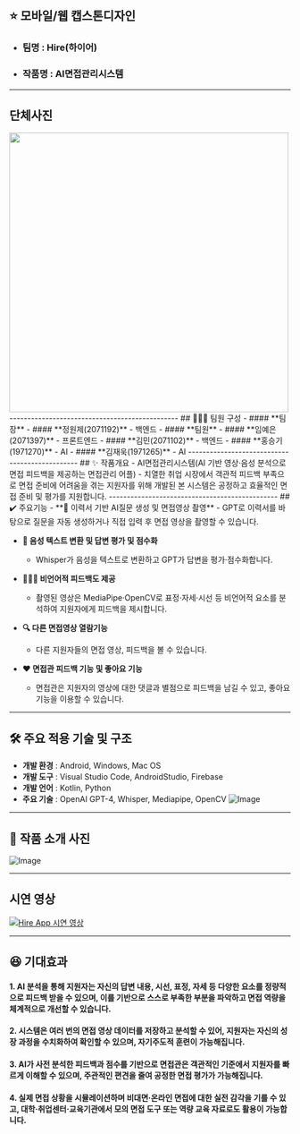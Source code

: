 ## ⭐ 모바일/웹 캡스톤디자인
   - ### 팀명 : Hire(하이어)
   - ### 작품명 : AI면접관리시스템
-----------------------------------------------
## 단체사진
<img src="https://github.com/user-attachments/assets/1c4b7507-3bb0-430f-b221-b05f69ff2b60" width="500"/>
-----------------------------------------------
## 🧙🏻‍♂️ 팀원 구성
- #### **팀장**
  - #### **정원제(2071192)** - 백엔드
- #### **팀원**
  - #### **임예은(2071397)** - 프론트엔드
  - #### **김민(2071102)** - 백엔드
  - #### **홍승기(1971270)** - AI
  - #### **김재욱(1971265)** - AI
-----------------------------------------------
## ✨ 작품개요
- AI면접관리시스템(AI 기반 영상·음성 분석으로 면접 피드백을 제공하는 면접관리 어플)
- 치열한 취업 시장에서 객관적 피드백 부족으로 면접 준비에 어려움을 겪는 지원자를 위해 개발된 본 시스템은
공정하고 효율적인 면접 준비 및 평가를 지원합니다.
-----------------------------------------------
## ✔️ 주요기능
- **📃 이력서 기반 AI질문 생성 및 면접영상 촬영**
  - GPT로 이력서를 바탕으로 질문을 자동 생성하거나 직접 입력 후 면접 영상을 촬영할 수 있습니다.

- **💯 음성 텍스트 변환 및 답변 평가 및 점수화**
  - Whisper가 음성을 텍스트로 변환하고 GPT가 답변을 평가·점수화합니다.

- **🙆🏻‍♂️ 비언어적 피드백도 제공**
  - 촬영된 영상은 MediaPipe·OpenCV로 표정·자세·시선 등 비언어적 요소를 분석하여 지원자에게 피드백을 제시합니다.

- **🔍 다른 면접영상 열람기능**
  - 다른 지원자들의 면접 영상, 피드백을 볼 수 있습니다.
  
- **❤️ 면접관 피드백 기능 및 좋아요 기능**
  - 면접관은 지원자의 영상에 대한 댓글과 별점으로 피드백을 남길 수 있고, 좋아요 기능을 이용할 수 있습니다.
-----------------------------------------------
## 🛠️ 주요 적용 기술 및 구조
- **개발 환경** : Android, Windows, Mac OS
- **개발 도구** : Visual Studio Code, AndroidStudio, Firebase
- **개발 언어** : Kotlin, Python
- **주요 기술** : OpenAI GPT-4, Whisper, Mediapipe, OpenCV
![Image](https://github.com/user-attachments/assets/b59f17c6-8645-4333-ad7b-dba87595354e)

-----------------------------------------------
## 🎥 작품 소개 사진
![Image](https://github.com/user-attachments/assets/f361b4a5-b31c-4a50-8d1c-a1e226c0afac)

-----------------------------------------------
## 시연 영상
[![Hire App 시연 영상](http://img.youtube.com/vi/a13KRsk0-TE/0.jpg)](https://youtu.be/a13KRsk0-TE) 

-----------------------------------------------
## 😆 기대효과
#### 1. AI 분석을 통해 지원자는 자신의 답변 내용, 시선, 표정, 자세 등 다양한 요소를 정량적으로 피드백 받을 수 있으며, 이를 기반으로 스스로 부족한 부분을 파악하고 면접 역량을 체계적으로 개선할 수 있습니다.
   
#### 2. 시스템은 여러 번의 면접 영상 데이터를 저장하고 분석할 수 있어, 지원자는 자신의 성장 과정을 수치화하여 확인할 수 있으며, 자기주도적 훈련이 가능해집니다.

#### 3.  AI가 사전 분석한 피드백과 점수를 기반으로 면접관은 객관적인 기준에서 지원자를 빠르게 이해할 수 있으며, 주관적인 편견을 줄여 공정한 면접 평가가 가능해집니다.

#### 4.  실제 면접 상황을 시뮬레이션하며 비대면·온라인 면접에 대한 실전 감각을 기를 수 있고, 대학·취업센터·교육기관에서 모의 면접 도구 또는 역량 교육 자료로도 활용이 가능합니다.

